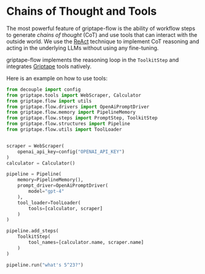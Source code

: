 # Chains of Thought and Tools

The most powerful feature of griptape-flow is the ability of workflow steps to generate *chains of thought* (CoT) and use tools that can interact with the outside world. We use the [ReAct](https://arxiv.org/abs/2210.03629) technique to implement CoT reasoning and acting in the underlying LLMs without using any fine-tuning.

griptape-flow implements the reasoning loop in the `ToolkitStep` and integrates [Griptape](../../griptape_core/) tools natively.

Here is an example on how to use tools:

```python
from decouple import config
from griptape.tools import WebScraper, Calculator
from griptape.flow import utils
from griptape.flow.drivers import OpenAiPromptDriver
from griptape.flow.memory import PipelineMemory
from griptape.flow.steps import PromptStep, ToolkitStep
from griptape.flow.structures import Pipeline
from griptape.flow.utils import ToolLoader


scraper = WebScraper(
    openai_api_key=config("OPENAI_API_KEY")
)
calculator = Calculator()

pipeline = Pipeline(
    memory=PipelineMemory(),
    prompt_driver=OpenAiPromptDriver(
        model="gpt-4"
    ),
    tool_loader=ToolLoader(
        tools=[calculator, scraper]
    )
)

pipeline.add_steps(
    ToolkitStep(
        tool_names=[calculator.name, scraper.name]
    )
)

pipeline.run("what's 5^23?")
```